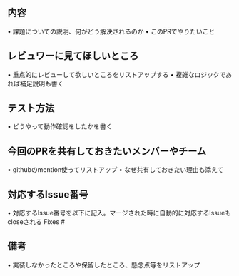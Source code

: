 ## 内容

• 課題についての説明、何がどう解決されるのか
• このPRでやりたいこと

## レビュワーに見てほしいところ

• 重点的にレビューして欲しいところをリストアップする
• 複雑なロジックであれば補足説明も書く

## テスト方法

• どうやって動作確認をしたかを書く

## 今回のPRを共有しておきたいメンバーやチーム

• githubのmention使ってリストアップ
• なぜ共有しておきたい理由も添えて

## 対応するIssue番号

• 対応するIssue番号を以下に記入。マージされた時に自動的に対応するIssueもcloseされる
Fixes #

## 備考

• 実装しなかったところや保留したところ、懸念点等をリストアップ
